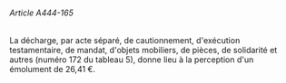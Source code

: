###### Article A444-165

La décharge, par acte séparé, de cautionnement, d'exécution testamentaire, de mandat, d'objets mobiliers, de pièces, de solidarité et autres (numéro 172 du tableau 5), donne lieu à la perception d'un émolument de 26,41 €.

